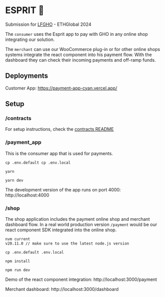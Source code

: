 # ESPRIT 👻

Submission for [LFGHO](https://ethglobal.com/events/lfgho) - ETHGlobal 2024

The `consumer` uses the Esprit app to pay with GHO in any online shop integrating our solution.

The `merchant` can use our WooCommerce plug-in or for other online shops systems integrate the react component into his payment flow. With the dashboard they can check their incoming payments and off-ramp funds.

## Deployments

Customer App: https://payment-app-cyan.vercel.app/

## Setup

### /contracts

For setup instructions, check the [contracts README](/contracts/README.md)

### /payment_app

This is the consumer app that is used for payments.

```
cp .env.default cp .env.local

yarn

yarn dev

```

The development version of the app runs on port 4000: http://localhost:4000

### /shop

The shop application includes the payment online shop and merchant dashboard flow.
In a real world production version `/payment` would be our react component SDK
integrated into the online shop.

```
nvm current
v20.11.0 // make sure to use the latest node.js version

cp .env.default .env.local

npm install

npm run dev
```

Demo of the react component integration: http://localhost:3000/payment

Merchant dashboard: http://localhost:3000/dashboard
